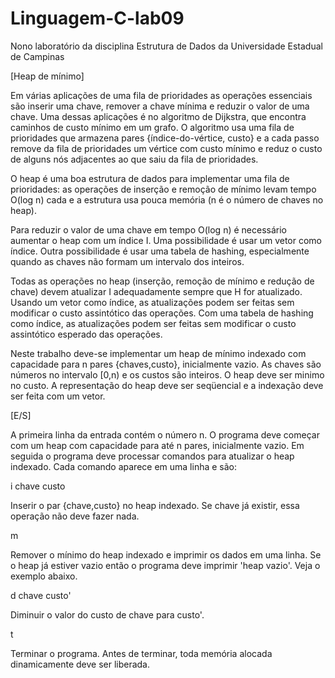 # Linguagem-C-lab09
Nono laboratório da disciplina Estrutura de Dados da Universidade Estadual de Campinas

[Heap de mínimo]

Em várias aplicações de uma fila de prioridades as operações essenciais são inserir uma chave, remover a chave mínima e reduzir o valor de uma chave.
Uma dessas aplicações é no algoritmo de Dijkstra, que encontra caminhos de custo mínimo em um grafo. O algoritmo usa uma fila de prioridades que armazena pares {índice-do-vértice, custo} e a cada passo remove da fila de prioridades um vértice com custo mínimo e reduz o custo de alguns nós adjacentes ao que saiu da fila de prioridades.

O heap é uma boa estrutura de dados para implementar uma fila de prioridades: as operações de inserção e remoção de mínimo levam tempo O(log n) cada e a estrutura usa pouca memória (n é o número de chaves no heap).

Para reduzir o valor de uma chave em tempo O(log n) é necessário aumentar o heap com um índice I. Uma possibilidade é usar um vetor como índice. Outra possibilidade é usar uma tabela de hashing, especialmente quando as chaves não formam um intervalo dos inteiros.

Todas as operações no heap (inserção, remoção de mínimo e redução de chave) devem atualizar I adequadamente sempre que H for atualizado. Usando um vetor como índice, as atualizações podem ser feitas sem modificar o custo assintótico das operações. Com uma tabela de hashing como índice, as atualizações podem ser feitas sem modificar o custo assintótico esperado das operações.

Neste trabalho deve-se implementar um heap de mínimo indexado com capacidade para n pares {chaves,custo}, inicialmente vazio. As chaves são números no intervalo [0,n) e os custos são inteiros. O heap deve ser minimo no custo. A representação do heap deve ser seqüencial e a indexação deve ser feita com um vetor.

[E/S]

A primeira linha da entrada contém o número n. O programa deve começar com um heap com capacidade para até n pares, inicialmente vazio. Em seguida o programa deve processar comandos para atualizar o heap indexado. Cada comando aparece em uma linha e são:

i chave custo

Inserir o par {chave,custo} no heap indexado. Se chave já existir, essa operação não deve fazer nada.

m

Remover o mínimo do heap indexado e imprimir os dados em uma linha. Se o heap já estiver vazio então o programa deve imprimir 'heap vazio'. Veja o exemplo abaixo.

d chave custo'

Diminuir o valor do custo de chave para custo'.

t

Terminar o programa. Antes de terminar, toda memória alocada dinamicamente deve ser liberada.
